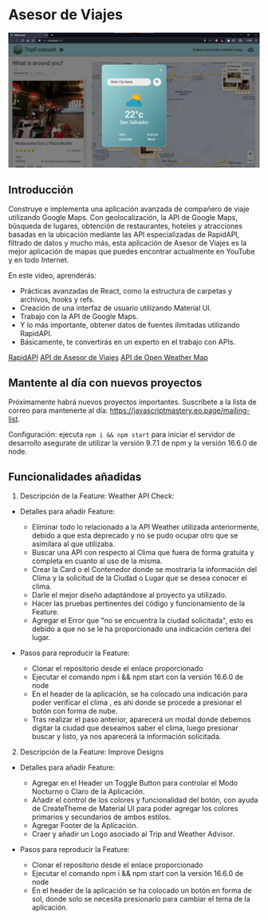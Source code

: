 # Asesor de Viajes

![Asesor de Viajes](./TraveForecast.jpeg)

## Introducción

Construye e implementa una aplicación avanzada de compañero de viaje utilizando Google Maps. Con geolocalización, la API de Google Maps, búsqueda de lugares, obtención de restaurantes, hoteles y atracciones basadas en la ubicación mediante las API especializadas de RapidAPI, filtrado de datos y mucho más, esta aplicación de Asesor de Viajes es la mejor aplicación de mapas que puedes encontrar actualmente en YouTube y en todo Internet.

En este video, aprenderás:

- Prácticas avanzadas de React, como la estructura de carpetas y archivos, hooks y refs.
- Creación de una interfaz de usuario utilizando Material UI.
- Trabajo con la API de Google Maps.
- Y lo más importante, obtener datos de fuentes ilimitadas utilizando RapidAPI.
- Básicamente, te convertirás en un experto en el trabajo con APIs.

[RapidAPI](https://rapidapi.com/hub?utm_source=youtube.com/JavaScriptMastery&utm_medium=DevRel&utm_campaign=DevRel)
[API de Asesor de Viajes](https://rapidapi.com/apidojo/api/travel-advisor?utm_source=youtube.com/JavaScriptMastery&utm_medium=DevRel&utm_campaign=DevRel)
[API de Open Weather Map](https://rapidapi.com/community/api/open-weather-map?utm_source=youtube.com/JavaScriptMastery&utm_medium=DevRel&utm_campaign=DevRel)

## Mantente al día con nuevos proyectos

Próximamente habrá nuevos proyectos importantes. Suscríbete a la lista de correo para mantenerte al día: https://javascriptmastery.eo.page/mailing-list.

Configuración: ejecuta `npm i && npm start` para iniciar el servidor de desarrollo asegurate de utilizar la versión 9.7.1 de npm y la versión 16.6.0 de node.

## Funcionalidades añadidas

1. Descripción de la Feature: Weather API Check:

- Detalles para añadir Feature:

  - Eliminar todo lo relacionado a la API Weather utilizada anteriormente, debido a que esta deprecado
    y no se pudo ocupar otro que se asimilara al que utilizaba.
  - Buscar una API con respecto al Clima que fuera de forma gratuita y completa en cuanto al uso de la misma.
  - Crear la Card o el Contenedor donde se mostraria la información del Clima y la solicitud de la Ciudad o Lugar
    que se desea conocer el clima.
  - Darle el mejor diseño adaptándose al proyecto ya utilizado.
  - Hacer las pruebas pertinentes del código y funcionamiento de la Feature.
  - Agregar el Error que "no se encuentra la ciudad solicitada", esto es debido a que no
    se le ha proporcionado una indicación certera del lugar.

- Pasos para reproducir la Feature:
  - Clonar el repositorio desde el enlace proporcionado
  - Ejecutar el comando npm i && npm start con la versión 16.6.0 de node
  - En el header de la aplicación, se ha colocado una indicación para poder verificar el clima
    , es ahi donde se procede a presionar el botón con forma de nube.
  - Tras realizar el paso anterior, aparecerá un modal donde debemos digitar la ciudad que deseamos saber el clima, luego presionar buscar
    y listo, ya nos aparecerá la información solicitada.

2.  Descripción de la Feature: Improve Designs

- Detalles para añadir Feature:

  - Agregar en el Header un Toggle Button para controlar el Modo Nocturno o Claro de la Aplicación.
  - Añadir el control de los colores y funcionalidad del botón, con ayuda de CreateTheme de Material UI
    para poder agregar los colores primarios y secundarios de ambos estilos.
  - Agregar Footer de la Aplicación.
  - Craer y añadir un Logo asociado al Trip and Weather Advisor.

- Pasos para reproducir la Feature:
  - Clonar el repositorio desde el enlace proporcionado
  - Ejecutar el comando npm i && npm start con la versión 16.6.0 de node
  - En el header de la aplicación se ha colocado un botón en forma de sol, donde solo se necesita presionarlo para cambiar
    el tema de la aplicación.
